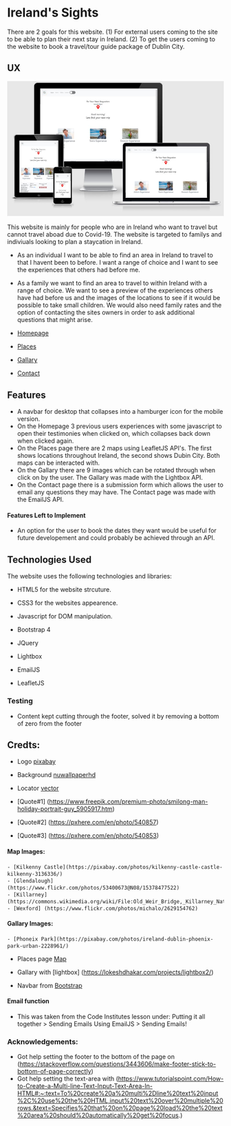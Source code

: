 # Ireland's Sights

There are 2 goals for this website. (1) For external users coming to the site to be able to plan their next stay in Ireland. (2) To get the users coming to the website to book a travel/tour guide package of Dublin City. 

## UX

![Mockup](assets/img/mockup.JPG)

This website is mainly for people who are in Ireland who want to travel but cannot travel aboad due to Covid-19. The website is targeted to familys and indiviuals looking to plan a staycation in Ireland. 

- As an individual I want to be able to find an area in Ireland to travel to that I havent been to before. I want a range of choice and I want to see the experiences that others had before me.

- As a family we want to find an area to travel to within Ireland with a range of choice. We want to see a preview of the experiences others have had before us and the images of the locations to see if it would be possible to take small children. We would also need family rates and the option of contacting the sites owners in order to ask additional questions that might arise.

- [Homepage](assets/img/homepage.JPG)
- [Places](assets/img/places.JPG)
- [Gallary](assets/img/gall.JPG)
- [Contact](assets/img/contact.JPG)

## Features

- A navbar for desktop that collapses into a hamburger icon for the mobile version.
- On the Homepage 3 previous users experiences with some javascript to open their testimonies when clicked on, which collapses back down when clicked again.
- On the Places page there are 2 maps using LeafletJS API's. The first shows locations throughout Ireland, the second shows Dubin City. Both maps can be interacted with.
- On the Gallary there are 9 images which can be rotated through when click on by the user. The Gallary was made with the Lightbox API.
- On the Contact page there is a submission form which allows the user to email any questions they may have. The Contact page was made with the EmailJS API.

#### Features Left to Implement

- An option for the user to book the dates they want would be useful for future developement and could probably be achieved through an API.

## Technologies Used

The website uses the following technologies and libraries:

- HTML5 for the website strcuture.
- CSS3 for the websites appearence.
- Javascript for DOM manipulation.

- Bootstrap 4
- JQuery 
- Lightbox
- EmailJS
- LeafletJS


### Testing

- Content kept cutting through the footer, solved it by removing a bottom of zero from the footer

## Credts:
- Logo [pixabay](https://cdn.pixabay.com/photo/2020/07/17/12/25/compass-5413948_1280.png)
- Background [nuwallpaperhd](https://nuwallpaperhd.info/ireland/awesome-ireland-nature-wallpaper-background-image/)
- Locator [vector](https://www.vectorstock.com/royalty-free-vector/location-icon-gps-marker-symbol-map-pin-icon-vector-28471585)

- [Quote#1] (https://www.freepik.com/premium-photo/smilong-man-holiday-portrait-guy_5905917.htm)
- [Quote#2] (https://pxhere.com/en/photo/540857)
- [Quote#3] (https://pxhere.com/en/photo/540853)

#### Map Images:

    - [Kilkenny Castle](https://pixabay.com/photos/kilkenny-castle-castle-kilkenny-3136336/)
    - [Glendalough](https://www.flickr.com/photos/53400673@N08/15378477522)
    - [Killarney](https://commons.wikimedia.org/wiki/File:Old_Weir_Bridge,_Killarney_National_Park.jpg)
    - [Wexford] (https://www.flickr.com/photos/michalo/2629154762)

#### Gallary Images:

    - [Phoneix Park](https://pixabay.com/photos/ireland-dublin-phoenix-park-urban-2228961/)

- Places page [Map](https://leafletjs.com/examples/quick-start/)

- Gallary with [lightbox] (https://lokeshdhakar.com/projects/lightbox2/)

- Navbar from [Bootstrap](https://getbootstrap.com/docs/5.0/components/navbar/#toggler)

#### Email function

 - This was taken from the Code Institutes lesson under: Putting it all together > Sending Emails Using EmailJS > Sending Emails!

### Acknowledgements:
- Got help setting the footer to the bottom of the page on (https://stackoverflow.com/questions/3443606/make-footer-stick-to-bottom-of-page-correctly)
- Got help setting the text-area with (https://www.tutorialspoint.com/How-to-Create-a-Multi-line-Text-Input-Text-Area-In-HTML#:~:text=To%20create%20a%20multi%2Dline%20text%20input%2C%20use%20the%20HTML,input%20text%20over%20multiple%20rows.&text=Specifies%20that%20on%20page%20load%20the%20text%20area%20should%20automatically%20get%20focus.)